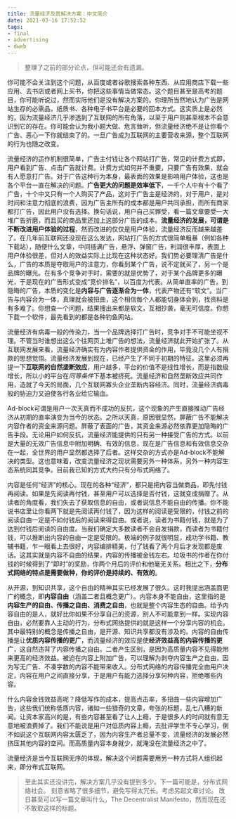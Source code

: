 ```yaml
---
title: 流量经济及其解决方案：中文简介
date: 2021-03-16 17:52:52
tags:
- final
- advertising
- dweb
---
```


> 整理了之前的部分论点，但可能还会有遗漏。

你可能不会关注到这个问题，从百度或者谷歌搜索各种东西、从应用商店下载一些应用、去书店或者网上买书，你把这些事情当做常态。这个题目甚至是高考的题目，你可能听说过，然而实际他们是没有解决方案的。你理所当然地认为广告是网站生存的必需品，纸质书、各种电子书平台是必要的回本方式。这实质上是必然的，因为流量经济几乎渗透到了互联网的所有角落，以至于用户则甚至根本不会意识到它的存在。你可能会认为我小题大做、危言耸听，但流量经济绝不是让你看个广告、恶心一下你就结束了的。一旦广告成为互联网的主要营收来源，整个互联网的行为也随之改变。

流量经济的运作机制很简单，广告主付钱让各个网站打广告，常见的计费方式即，用户看到广告、点击广告就计费。计费方式如何并不重要，只要广告有效果，就会有人愿意打广告。对于广告这种行为本身，最表面的效果是影响用户体验，这也是各个平台一直在解决的问题。**广告更大的问题是效率低下**，一千个人中有十个看了广告，十个中又只有一个人购买了产品，这对于广告主是经济的，对于用户，是对时间和注意力彻底的浪费，因为广告主所有的成本都是用户共同承担，而所有商家都打广告，因此用户没有选择。换句话说，用户自己买罪受，看一篇文章要受一大堆广告折磨，而且买的商品里还加上这部分广告的成本。**流量经济的发展，可谓是不断改进用户体验的过程**，然而改进的仅仅是用户体验，流量经济反而越来越差了。在几年前互联网还没现在这么发达，网站打广告的方式很简单粗暴（例如各种下载站），随便什么文章，中间插满广告，悬浮、弹窗广告，利润很丰厚，表面上用户体验很差，但对人的效益实际上比现在这种状态好。我们势必要理清广告是什么，广告的本质是夺取用户的注意力，你看到某个广告，说不定就买了，另一个是品牌的曝光。在有多个竞争对手时，需要的就是优势了，对于某个品牌更多的曝光，于是现在的广告形式变成“竞价排名”，以百度为代表。从简单直率的广告，到隐晦的广告，本质的变化是**内容与广告逐渐合为一体**，代表产物还有“软文”。当广告与内容合为一体，真理就会被扭曲，这个相信每个人都能切身体会到，找资料是有多难了。你想查一个问题，结果搜出来都是软文，互相抄袭，毫无可信度。你想下载一个软件，最先看到的都是各种钓鱼网站。

流量经济有病毒一般的传染力，当一个品牌选择打广告时，竞争对手不可能坐视不理。不管当时谁想出这么个往网页上堆广告的想法，流量经济就此开始扩张了。从互联网发展来看，流量经济确实有为内容作者提供资金的作用，毕竟没几个人有捐款的思想觉悟。流量经济发展到现在，已经产生了不同于初期的特征。这里必须再提一下**互联网的自然垄断效应**，用户越多，平台的价值不是线性增长，而是指数级增长，所以小的平台在*同等条件*下基本被挤死。流量经济和自然垄断效应共同作用，造就了今天的局面，几个互联网寡头企业垄断内容经济。同时，流量经济病毒般的胁迫力又迫使各行各业给它输血。

Ad-block可谓是用户一次天真而不成功的反抗，这个现象的产生直接推动广告经济从初期的直率演变为当今的状态。之所以天真，原因很显然，屏蔽广告不能解决内容作者的资金来源问题。屏蔽了表面的广告，其资金来源必然依靠更加隐晦的广告手段。无论用户如何反抗，流量经济能提供的只有另一种接受广告的方式。以前是大量的无效广告信息中附加明确、有效的信息，现在是广告信息和有效信息交杂在一起，全世界的用户显然都选择了后者。这样交杂的方式亦是Ad-block不能解决的类型。这也意味着，改变流量经济之现状需要另外一种体系，另外一种内容生态系统同其竞争。目前我已知的方式大约只有分布式网络了。

内容是任何“经济”的核心。现在的各种“经济”，都只是把内容当做商品，即先付钱再阅读。如果是先阅读再付钱，甚至用户可以选择是否付钱，这就变成捐赠了。从读者的角度看，我们失去了获取信息的自由，或者说信息不能自由的传播。你不能说书店里让你看两下就是先阅读再付钱了，因为这样的阅读是受限的，付钱之前的阅读自由一定是不如付钱后的阅读来得自由。或者说，读者为书籍付钱，就是为了达到付钱后阅读的自由度。当我们确定大多数读者不会自发捐款，而读者为书籍付钱，可以推断出内容的自由一定是受限的。极端的例子就很明显，成功学书籍、教辅书籍，乍一眼看上去很好，内容编排精美，付了钱看了两个月后才发现都是废话。这其实就是内容不自由的结果，内容的传播被金钱左右。垃圾书的作者在你付钱的时候得到了“即时”的奖励，你两个月后的评价和他毫无关系。相比之下，**分布式网络的特点是需要做种，你的评价是持续的、有效的**。

从开源，到知识共享，这个自由的精神其实已经发展了很久。这时我提出涵盖面更广的概念，即**内容自由**（涵盖二者且概念更广）。内容本身不能自由，这里指的是**内容生产的自由、传播之自由、消费之自由**，也就是整个内容生态的自由。给予内容自由的是人，就好比你如果不分享自己的资源，别人不可能拿到一样。实现内容自由，必然要靠人主动的行为，分布式网络提供的就是这样一个分享内容的机会。其中最特别的概念是传播之自由，是开源、知识共享都没有涉及的。内容的自由传播是让**优质内容传播的更广**，而流量经济的效应是使**经济效益高的内容传播的更广**，这自然违背了内容传播之自由。二者产生区别，是因为高质量内容不见得能带来更高的经济效益。被迫在内容上附加广告，可以理解为剥夺内容生产之自由，因为写无广告、不凑字数的内容不能带来收入。分布式网络的内容传播完全由用户决定，内容在用户之间直接分享，于是用户有能力选择分享何种内容，拒绝哪些内容。

什么内容金钱效益高呢？降低写作的成本，提高点击率，多扭曲一些内容增加广告，这些我们统称低质内容，诸如一些猎奇的文章，夸张的标题，乱七八糟的新闻。让资本家高兴的是，有些内容甚至看了让人上瘾，于是很多人的时间就有意无意地被浪费掉了。我们不能说是用户对低质内容上瘾，去批评学生不专心学习，倒不如说这个互联网内容太匮乏了，因为内容生产者总量不变，流量经济的发展必然挤压其他内容的空间。而高质量内容本身就少，就淹没在流量经济之中了。

流量经济是当今互联网无序的体现，解决这个问题需要用另一种方式将人组织起来，即分布式互联网。

> 至此其实还没讲完，解决方案几乎没有提到多少。下一篇可能是，分布式网络社会。
> 刻意省略了很多细节，避免写得太冗长。考虑另起文章讨论。
> 改日甚至可以写一篇文章叫什么，The Decentralist Manifesto，然而现在还不敢取这样的标题。
